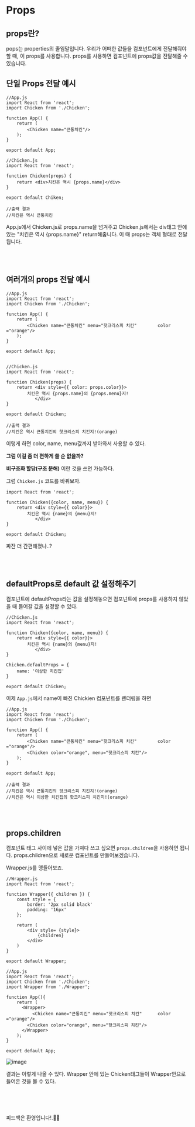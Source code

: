 # Props

## props란?

pops는 properties의 줄임말입니다. 우리가 어떠한 값들을 컴포넌트에게 전달해줘야 할 때, 이 props를 사용합니다. props를 사용하면 컴포넌트에 props값을 전달해줄 수 있습니다.

## 단일 Props 전달 예시

```react
//App.js
import React from 'react';
import Chicken from './Chicken';

function App() {
    return (
        <Chicken name="큰통치킨"/>
    );
}

export default App;

//Chicken.js
import React from 'react';

function Chicken(props) {
    return <div>치킨은 역시 {props.name}</div>
}

export default Chiken;

//출력 결과
//치킨은 역시 큰통치킨
```

App.js에서 Chicken.js로 props.name을 넘겨주고 Chicken.js에서는 div태그 안에 있는 "치킨은 역시 {props.name}" return해줍니다. 이 때 props는 객체 형태로 전달됩니다.

<br/>

<br/>

## 여러개의 props 전달 예시

```react
//App.js
import React from 'react';
import Chicken from './Chicken';

function App() {
    return (
        <Chicken name="큰통치킨" menu="핫크리스피 치킨" 		color ="orange"/>
    );
}

export default App;


//Chicken.js
import React from 'react';

function Chicken(props) {
    return <div style={{ color: props.color}}>
        치킨은 역시 {props.name}의 {props.menu}지!
    	   </div>
}

export default Chicken;

//출력 결과
//치킨은 역시 큰통치킨의 핫크리스피 치킨지!(orange)
```

이렇게 하면 color, name, menu값까지 받아와서 사용할 수 있다.

**그럼 이걸 좀 더 편하게 쓸 순 없을까?**

**비구조화 할당(구조 분해)** 이란 것을 쓰면 가능하다. 

그럼  `Chicken.js` 코드를 바꿔보자.

```react
import React from 'react';

function Chicken({color, name, menu}) {
    return <div style={{ color}}>
        치킨은 역시 {name}의 {menu}지!
    	   </div>
}

export default Chicken;
```

짜잔 더 간편해졌나..?

<br/>

<br/>

## defaultProps로 default 값 설정해주기

컴포넌트에 defaultProps라는 값을 설정해놓으면  컴포넌트에 props를 사용하지 않았을 때 들어갈 값을 설정할 수 있다. 

```react
//Chicken.js
import React from 'react';

function Chicken({color, name, menu}) {
    return <div style={{ color}}>
        치킨은 역시 {name}의 {menu}지!
    	   </div>
}

Chicken.defaultProps = {
    name: '이상한 치킨집'
}

export default Chicken;
```

이제 `App.js`에서 name이 빠진 Chickien 컴포넌트를 렌더링을 하면 

```react
//App.js
import React from 'react';
import Chicken from './Chicken';

function App() {
    return (
        <Chicken name="큰통치킨" menu="핫크리스피 치킨" 		color ="orange"/>
        <Chicken color="orange", menu="핫크리스피 치킨"/>
    );
}

export default App;

//출력 결과
//치킨은 역시 큰통치킨의 핫크리스피 치킨지!(orange)
//치킨은 역시 이상한 치킨집의 핫크리스피 치킨지!(orange)
```

 <br/>

<br/>

## props.children

컴포넌트 태그 사이에 넣은 값을 가져다 쓰고 싶으면 `props.children`을 사용하면 됩니다. props.children으로 새로운 컴포넌트를 만들어보겠습니다.

Wrapper.js를 맹들어보죠.

```react
//Wrapper.js
import React from 'react';

function Wrapper({ children }) {
    const style = {
        border: '2px solid black'
        padding: '16px'
    };
    
    return (
        <div style= {style}>
        	{children}
        </div>
    )
}

export default Wrapper;

//App.js
import React from 'react';
import Chicken from './Chicken';
import Wrapper from './Wrapper';

function App(){
    return (
      <Wrapper>
          <Chicken name="큰통치킨" menu="핫크리스피 치킨" 		color ="orange"/>
        <Chicken color="orange", menu="핫크리스피 치킨"/>
      </Wrapper>
    );
}

export default App;
```

![image](https://user-images.githubusercontent.com/90879448/193451646-4c111f3d-7a50-457f-9554-6c6678c52956.png)

결과는 이렇게 나올 수 있다. Wrapper 안에 있는 Chicken태그들이 Wrapper안으로 들어온 것을 볼 수 있다.



<br/>

<br/>

<br/>

피드백은 환영입니다!.😶‍🌫️